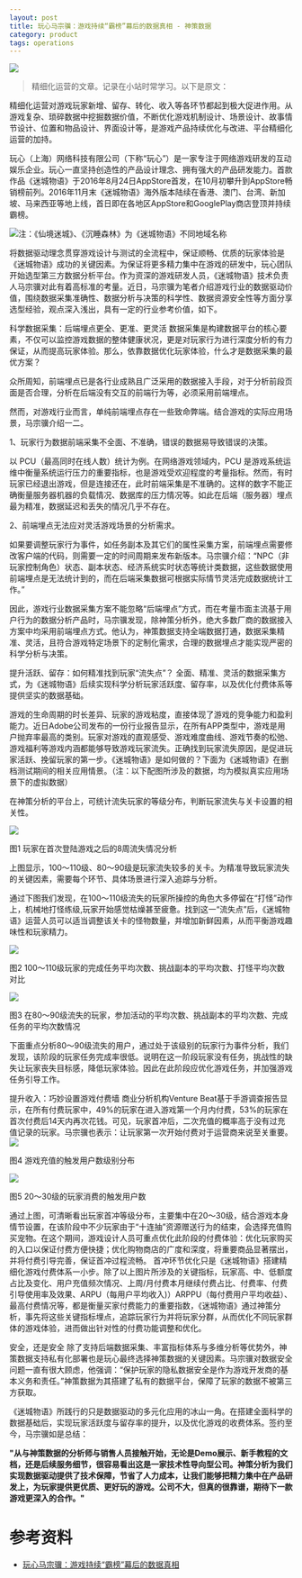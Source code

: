 ```yaml
---
layout: post
title: 玩心马宗骥：游戏持续“霸榜”幕后的数据真相 - 神策数据
category: product
tags: operations
---
```

![](https://cdn.kelu.org/blog/2017/09/data1.jpg)

>  精细化运营的文章。记录在小站时常学习。以下是原文：

精细化运营对游戏玩家新增、留存、转化、收入等各环节都起到极大促进作用。从游戏复杂、琐碎数据中挖掘数据价值，不断优化游戏机制设计、场景设计、故事情节设计、位置和物品设计、界面设计等，是游戏产品持续优化与改进、平台精细化运营的加持。

玩心（上海）网络科技有限公司（下称“玩心”）是一家专注于网络游戏研发的互动娱乐企业。玩心一直坚持创造性的产品设计理念、拥有强大的产品研发能力。首款作品《迷城物语》于2016年8月24日AppStore首发，在10月初攀升到AppStore畅销榜前列。2016年11月末《迷城物语》海外版本陆续在香港、澳门、台湾、新加坡、马来西亚等地上线，首日即在各地区AppStore和GooglePlay商店登顶并持续霸榜。

![](https://cdn.kelu.org/blog/2017/09/data2.jpg)注：《仙境迷城》、《沉睡森林》为《迷城物语》不同地域名称

将数据驱动理念贯穿游戏设计与测试的全流程中，保证顺畅、优质的玩家体验是《迷城物语》成功的关键因素。为保证将更多精力集中在游戏的研发中，玩心团队开始选型第三方数据分析平台。作为资深的游戏研发人员，《迷城物语》技术负责人马宗骥对此有着高标准的考量。近日，马宗骥为笔者介绍游戏行业的数据驱动价值，围绕数据采集准确性、数据分析与决策的科学性、数据资源安全性等方面分享选型经验，观点深入浅出，具有一定的行业参考价值，如下。

科学数据采集：后端埋点更全、更准、更灵活 数据采集是构建数据平台的核心要素，不仅可以监控游戏数据的整体健康状况，更是对玩家行为进行深度分析的有力保证，从而提高玩家体验。那么，依靠数据优化玩家体验，什么才是数据采集的最优方案？

众所周知，前端埋点已是各行业成熟且广泛采用的数据接入手段，对于分析前段页面是否合理，分析在后端没有交互的前端行为等，必须采用前端埋点。

然而，对游戏行业而言，单纯前端埋点存在一些致命弊端。结合游戏的实际应用场景，马宗骥介绍一二。

1、玩家行为数据前端采集不全面、不准确，错误的数据易导致错误的决策。

以 PCU（最高同时在线人数）统计为例。在网络游戏领域内，PCU 是游戏系统运维中衡量系统运行压力的重要指标，也是游戏受欢迎程度的考量指标。然而，有时玩家已经退出游戏，但是连接还在，此时前端采集是不准确的。这样的数字不能正确衡量服务器机器的负载情况、数据库的压力情况等。如此在后端（服务器）埋点最为精准，数据延迟和丢失的情况几乎不存在。

2、前端埋点无法应对灵活游戏场景的分析需求。

如果要调整玩家行为事件，如任务副本及其它们的属性采集方案，前端埋点需要修改客户端的代码，则需要一定的时间周期来发布新版本。马宗骥介绍：“NPC（非玩家控制角色）状态、副本状态、经济系统实时状态等统计类数据，这些数据使用前端埋点是无法统计到的，而在后端采集数据可根据实际情节灵活完成数据统计工作。” 

因此，游戏行业数据采集方案不能忽略“后端埋点”方式，而在考量市面主流基于用户行为的数据分析产品时，马宗骥发现，除神策分析外，绝大多数厂商的数据接入方案中均采用前端埋点方式。他认为，神策数据支持全端数据打通，数据采集精准、灵活，且符合游戏特定场景下的定制化需求，合理的数据埋点才能实现严密的科学分析与决策。

提升活跃、留存：如何精准找到玩家“流失点”？ 全面、精准、灵活的数据采集方式，为《迷城物语》后续实现科学分析玩家活跃度、留存率，以及优化付费体系等提供坚实的数据基础。

游戏的生命周期的时长差异、玩家的游戏粘度，直接体现了游戏的竞争能力和盈利能力。近日Adobe公司发布的一份行业报告显示，在所有APP类型中，游戏是用户抛弃率最高的类别。玩家对游戏的直观感受、游戏难度曲线、游戏节奏的松弛、游戏福利等游戏内涵都能够导致游戏玩家流失。正确找到玩家流失原因，是促进玩家活跃、挽留玩家的第一步。《迷城物语》是如何做的？下面为《迷城物语》在删档测试期间的相关应用情景。（注：以下配图所涉及的数据，均为模拟真实应用场景下的虚拟数据）

在神策分析的平台上，可统计流失玩家的等级分布，判断玩家流失与关卡设置的相关性。

![](https://cdn.kelu.org/blog/2017/09/data11.jpg)

图1 玩家在首次登陆游戏之后的8周流失情况分析

上图显示，100～110级、80～90级是玩家流失较多的关卡。为精准导致玩家流失的关键因素，需要每个环节、具体场景进行深入追踪与分析。

通过下图我们发现，在100～110级流失的玩家所操控的角色大多停留在“打怪”动作上，机械地打怪练级,玩家开始感觉枯燥甚至疲惫。找到这一“流失点”后，《迷城物语》运营人员可以适当调整该关卡的怪物数量，并增加新鲜因素，从而平衡游戏趣味性和玩家精力。

![](https://cdn.kelu.org/blog/2017/09/data12.jpg)

图2 100～110级玩家的完成任务平均次数、挑战副本的平均次数、打怪平均次数对比

![](https://cdn.kelu.org/blog/2017/09/data13.jpg)

图3 在80～90级流失的玩家，参加活动的平均次数、挑战副本的平均次数、完成任务的平均次数情况

下面重点分析80～90级流失的用户，通过处于该级别的玩家行为事件分析，我们发现，该阶段的玩家任务完成率很低。说明在这一阶段玩家没有任务，挑战性的缺失让玩家丧失目标感，降低玩家体验。因此在此阶段应优化游戏任务，并加强游戏任务引导工作。

提升收入：巧妙设置游戏付费墙 商业分析机构Venture Beat基于手游调查报告显示，在所有付费玩家中，49%的玩家在进入游戏第一个月内付费，53%的玩家在首次付费后14天内再次花钱。可见，玩家首冲后，二次充值的概率高于没有过充值记录的玩家。马宗骥也表示：让玩家第一次开始付费对于运营商来说至关重要。 ![](https://cdn.kelu.org/blog/2017/09/data14.jpg)

图4 游戏充值的触发用户数级别分布

![](https://cdn.kelu.org/blog/2017/09/data15.jpg)

图5 20～30级的玩家消费的触发用户数

通过上图，可清晰看出玩家首冲等级分布，主要集中在20～30级，结合游戏本身情节设置，在该阶段中不少玩家由于“十连抽”资源赠送行为的结束，会选择充值购买宠物。在这个期间，游戏设计人员可重点优化此阶段的付费体验：优化玩家购买的入口以保证付费方便快捷；优化购物商店的广度和深度，将重要商品显著摆出，并将付费引导完善，保证首冲过程流畅。 首冲环节优化只是《迷城物语》搭建精细化游戏付费体系一小步。除了以上图片所涉及的关键指标，玩家高、中、低额度占比及变化、用户充值频次情况、上周/月付费本月继续付费占比、付费率、付费引导使用率及效果、ARPU（每用户平均收入)）ARPPU（每付费用户平均收益）、最高付费情况等，都是衡量买家付费能力的重要指数，《迷城物语》通过神策分析，事先将这些关键指标埋点，追踪玩家行为并将玩家分群，从而优化不同玩家群体的游戏体验，进而做出针对性的付费功能调整和优化。

安全，还是安全 除了支持后端数据采集、丰富指标体系与多维分析等优势外，神策数据支持私有化部署也是玩心最终选择神策数据的关键因素。马宗骥对数据安全问题一直有很大顾虑，他强调：“保护玩家的隐私数据安全是作为游戏开发商的基本义务和责任。”神策数据为其搭建了私有的数据平台，保障了玩家的数据不被第三方获取。

《迷城物语》所践行的只是数据驱动的多元化应用的冰山一角。在搭建全面科学的数据基础后，实现玩家活跃度与留存率的提升，以及优化游戏的收费体系。签约至今，马宗骥如是总结：

**"从与神策数据的分析师与销售人员接触开始，无论是Demo展示、新手教程的文档，还是后续服务细节，很容易看出这是一家技术性导向型公司。神策分析为我们实现数据驱动提供了技术保障，节省了人力成本，让我们能够把精力集中在产品研发上，为玩家提供更优质、更好玩的游戏。公司不大，但真的很靠谱，期待下一款游戏更深入的合作。"**

# 参考资料

* [玩心马宗骥：游戏持续“霸榜”幕后的数据真相](https://sensorsdata.cn/blog/wan-xin-ma-zong-ji-you-xi-chi-xu-ba-bang-mu-hou-de-shu-ju-zhen-xiang-2)
